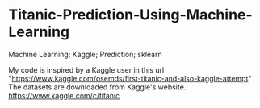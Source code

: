 # Titanic-Prediction-Using-Machine-Learning
Machine Learning; Kaggle; Prediction; sklearn

My code is inspired by a Kaggle user in this url "https://www.kaggle.com/osemds/first-titanic-and-also-kaggle-attempt"
The datasets are downloaded from Kaggle's website. https://www.kaggle.com/c/titanic
